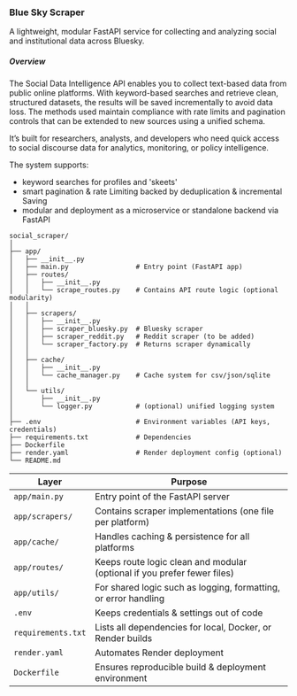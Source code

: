 ### Blue Sky Scraper

A lightweight, modular FastAPI service for collecting and analyzing social and institutional data across Bluesky.

##### Overview

The Social Data Intelligence API enables you to collect text-based data from public online platforms. With keyword-based searches and retrieve clean, structured datasets, the results will be saved incrementally to avoid data loss. The methods used maintain compliance with rate limits and pagination controls that can be extended to new sources using a unified schema.

It’s built for researchers, analysts, and developers who need quick access to social discourse data for analytics, monitoring, or policy intelligence.

The system supports:
- keyword searches for profiles and 'skeets' 
- smart pagination & rate Limiting backed by deduplication & incremental Saving
- modular and deployment as a microservice or standalone backend via FastAPI
```
social_scraper/
│
├── app/
│   ├── __init__.py
│   ├── main.py                 # Entry point (FastAPI app)
│   ├── routes/
│   │   ├── __init__.py
│   │   └── scrape_routes.py    # Contains API route logic (optional modularity)
│   │
│   ├── scrapers/
│   │   ├── __init__.py
│   │   ├── scraper_bluesky.py  # Bluesky scraper
│   │   ├── scraper_reddit.py   # Reddit scraper (to be added)
│   │   └── scraper_factory.py  # Returns scraper dynamically
│   │
│   ├── cache/
│   │   ├── __init__.py
│   │   └── cache_manager.py    # Cache system for csv/json/sqlite
│   │
│   └── utils/
│       ├── __init__.py
│       └── logger.py           # (optional) unified logging system
│
├── .env                        # Environment variables (API keys, credentials)
├── requirements.txt            # Dependencies
├── Dockerfile
├── render.yaml                 # Render deployment config (optional)
└── README.md
```


| Layer              | Purpose                                                                  |
| ------------------ | ------------------------------------------------------------------------ |
| `app/main.py`      | Entry point of the FastAPI server                                        |
| `app/scrapers/`    | Contains scraper implementations (one file per platform)                 |
| `app/cache/`       | Handles caching & persistence for all platforms                          |
| `app/routes/`      | Keeps route logic clean and modular (optional if you prefer fewer files) |
| `app/utils/`       | For shared logic such as logging, formatting, or error handling          |
| `.env`             | Keeps credentials & settings out of code                                 |
| `requirements.txt` | Lists all dependencies for local, Docker, or Render builds               |
| `render.yaml`      | Automates Render deployment                                              |
| `Dockerfile`       | Ensures reproducible build & deployment environment                      |
